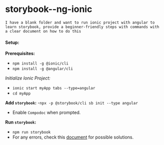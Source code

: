 # storybook--ng-ionic

```
I have a blank folder and want to run ionic project with angular to learn storybook, provide a beginner-friendly steps with commands with a clear document on how to do this
```

#### Setup:

**Prerequisites:**
- `npm install -g @ionic/cli`
- `npm install -g @angular/cli`

**Initialize Ionic Project*:*
- `ionic start myApp tabs --type=angular`
- `cd myApp`

**Add `storybook`:**
-`npx -p @storybook/cli sb init --type angular`
- Enable `Compodoc` when prompted.

**Run `storybook`:**
- `npm run storybook`
- For any errors, check this [document](./guides/error-handling.md) for possible solutions.
